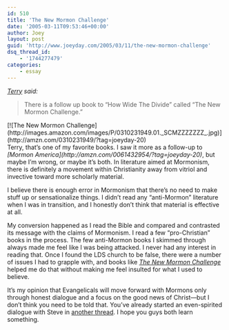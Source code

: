 ```yaml
---
id: 510
title: 'The New Mormon Challenge'
date: '2005-03-11T09:53:46+00:00'
author: Joey
layout: post
guid: 'http://www.joeyday.com/2005/03/11/the-new-mormon-challenge'
dsq_thread_id:
    - '1744277479'
categories:
    - essay
---
```


*[Terry](/2004/11/15/an-evening-of-friendship#comment-56) said:*

> There is a follow up book to “How Wide The Divide” called “The New Mormon Challenge.”

<div class="alignleft">[![The New Mormon Challenge](http://images.amazon.com/images/P/0310231949.01._SCMZZZZZZZ_.jpg)](http://amzn.com/0310231949/?tag=joeyday-20)</div>Terry, that’s one of my favorite books. I saw it more as a follow-up to <cite>[Mormon America](http://amzn.com/0061432954/?tag=joeyday-20)</cite>, but maybe I’m wrong, or maybe it’s both. In literature aimed at Mormonism, there is definitely a movement within Christianity away from vitriol and invective toward more scholarly material.

I believe there is enough error in Mormonism that there’s no need to make stuff up or sensationalize things. I didn’t read any “anti-Mormon” literature when I was in transition, and I honestly don’t think that material is effective at all.

My conversion happened as I read the Bible and compared and contrasted its message with the claims of Mormonism. I read a few “pro-Christian” books in the process. The few anti-Mormon books I skimmed through always made me feel like I was being attacked. I never had any interest in reading that. Once I found the LDS church to be false, there were a number of issues I had to grapple with, and books like <cite>[The New Mormon Challenge](http://amzn.com/0310231949/?tag=joeyday-20)</cite> helped me do that without making me feel insulted for what I used to believe.

It’s my opinion that Evangelicals will move forward with Mormons only through honest dialogue and a focus on the good news of Christ—but I don’t think you need to be told that. You’ve already started an even-spirited dialogue with Steve in [another thread](/2004/09/24/a-case-for-amillennialism-part-1#comment-57). I hope you guys both learn something.